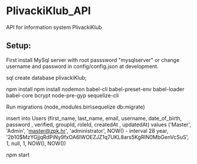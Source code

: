# PlivackiKlub_API
API for information system PlivackiKlub

## Setup:

First install MySql server with root passsword "mysqlserver" or change username and password in config/config.json at development.

sql
create database plivackiKlub;

npm install
npm install nodemon babel-cli babel-preset-env babel-loader babel-core bcrypt node-pre-gyp sequelize-cli

Run migrations (node_modules\.bin\sequelize db:migrate)

insert into Users (first_name, last_name, email, username, date_of_birth, password , verified, groupId, roleId, createdAt , updatedAt)
values 
('Master', 'Admin', 'master@zpk.hr', 'administrator', NOW() - interval 28 year, '$2b$10$MzYGjjqRdPiNy9fxOA6IWOEZJZ1q7UKL8ars5KgRIN0MbGenVcSuS', 1, null, 1, NOW(), NOW())

npm start